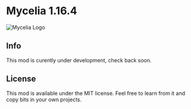 # Mycelia 1.16.4

![Mycelia Logo](https://raw.githubusercontent.com/Mortimyrrh/Mycelia/master/src/main/resources/assets/mycelia/textures/items/mycelial_stew.png)

## Info

This mod is curently under development, check back soon.



## License

This mod is available under the MIT license. Feel free to learn from it and copy bits in your own projects.
